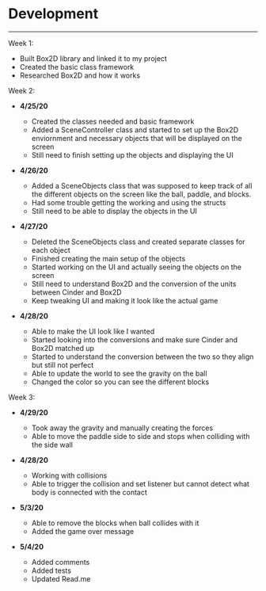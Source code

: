 # Development

---

Week 1:
- Built Box2D library and linked it to my project
- Created the basic class framework
- Researched Box2D and how it works

Week 2:
 - **4/25/20** 
    - Created the classes needed and basic framework
    - Added a SceneController class and started to set up the Box2D
     enviornment and necessary objects that will be displayed on the screen
    - Still need to finish setting up the objects and displaying the UI
     
 - **4/26/20** 
   - Added a SceneObjects class that was supposed to keep track of all the
    different objects on the screen like the ball, paddle, and blocks.
    - Had some trouble getting the working and using the structs
    - Still need to be able to display the objects in the UI

 - **4/27/20**
    - Deleted the SceneObjects class and created separate classes for each
     object
     - Finished creating the main setup of the objects
     - Started working on the UI and actually seeing the objects on the screen
     - Still need to understand Box2D and the conversion of the units between
      Cinder and Box2D
      - Keep tweaking UI and making it look like the actual game

 - **4/28/20**
    - Able to make the UI look like I wanted
    - Started looking into the conversions and make sure Cinder and Box2D
     matched up
     - Started to understand the conversion between the two so they align
      but still not perfect
      - Able to update the world to see the gravity on the ball
      - Changed the color so you can see the different blocks
      
 Week 3:
  - **4/29/20**
     - Took away the gravity and manually creating the forces
     - Able to move the paddle side to side and stops when colliding with the
      side wall
      
   - **4/28/20**
      - Working with collisions
      - Able to trigger the collision and set listener but cannot detect what
       body is connected with the contact
       
  - **5/3/20**
     - Able to remove the blocks when ball collides with it
     - Added the game over message
     
   - **5/4/20**
       - Added comments
       - Added tests
       - Updated Read.me